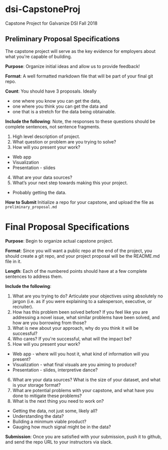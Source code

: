 # dsi-CapstoneProj
Capstone Project for Galvanize DSI Fall 2018

## Preliminary Proposal Specifications

The capstone project will serve as the key evidence for employers about what you're capable of building.

**Purpose**: Organize initial ideas and allow us to provide feedback!

**Format**: A well formatted markdown file that will be part of your final
git repo.

**Count**: You should have 3 proposals. Ideally
  * one where you know you can get the data,
  * one where you think you can get the data and
  * one that is a stretch for the data being obtainable.

**Include the following**:
Note, the responses to these questions should be complete sentences,
 not sentence fragments.
1. High level description of project.
2. What question or problem are you trying to solve?
3. How will you present your work?  
  * Web app
  * Visualization
  * Presentation - slides
4. What are your data sources?
5. What’s your next step towards making this your project.
  * Probably getting the data.

**How to Submit**
Initialize a repo for your capstone, and upload the file as ```preliminary_proposal.md```

# Final Proposal Specifications

**Purpose**: Begin to organize actual capstone project.

**Format**: Since you will want a public repo at the end of the project, you should create a git repo,
and your project proposal will be the README.md file in it.

**Length**: Each of the numbered points should have at a few complete sentences to address them.

**Include the following**:

1. What are you trying to do?  Articulate your objectives using absolutely no jargon (i.e. as if
you were explaining to a salesperson, executive, or recruiter).
2. How has this problem been solved before? If you feel like you are addressing a novel
issue, what similar problems have been solved, and how are you borrowing from those?
3. What is new about your approach, why do you think it will be successful?
4. Who cares?  If you're successful, what will the impact be?
5. How will you present your work?  
  * Web app - where will you host it, what kind of information will you present?
  * Visualization - what final visuals are you aiming to produce?
  * Presentation - slides, interpretive dance?
6. What are your data sources? What is the size of your dataset, and what is your storage format?
7. What are potential problems with your capstone, and what have you done to mitigate these problems?
8. What is the next thing you need to work on?
  * Getting the data, not just some, likely all?
  * Understanding the data?
  * Building a minimum viable product?
  * Gauging how much signal might be in the data?

**Submission**: Once you are satisfied with your submission, push it to github, and send the repo URL to your
instructors via slack.
